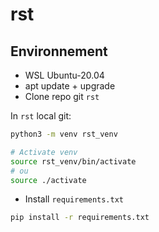 # rst

## Environnement

- WSL Ubuntu-20.04
- apt update + upgrade
- Clone repo git `rst`

In `rst` local git:

```bash
python3 -m venv rst_venv

# Activate venv
source rst_venv/bin/activate
# ou 
source ./activate
```

- Install `requirements.txt`

```bash
pip install -r requirements.txt
```